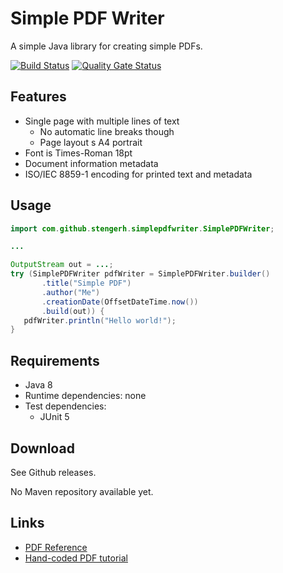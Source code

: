 # Simple PDF Writer

A simple Java library for creating simple PDFs.

[![Build Status](https://travis-ci.org/stengerh/simple-pdf.svg?branch=master)](https://travis-ci.org/stengerh/simple-pdf) [![Quality Gate Status](https://sonarcloud.io/api/project_badges/measure?project=com.github.stengerh.simplepdf%3Asimple-pdf&metric=alert_status)](https://sonarcloud.io/dashboard/index/com.github.stengerh.simplepdf:simple-pdf)

## Features

* Single page with multiple lines of text
  * No automatic line breaks though
  * Page layout s A4 portrait
* Font is Times-Roman 18pt
* Document information metadata
* ISO/IEC 8859-1 encoding for printed text and metadata
 
 ## Usage
 
 ````.java
import com.github.stengerh.simplepdfwriter.SimplePDFWriter;

...

OutputStream out = ...;
try (SimplePDFWriter pdfWriter = SimplePDFWriter.builder()
        .title("Simple PDF")
        .author("Me")
        .creationDate(OffsetDateTime.now())
        .build(out)) {
    pdfWriter.println("Hello world!");
}
````
 
 ## Requirements
 
 * Java 8
 * Runtime dependencies: none
 * Test dependencies:
   * JUnit 5
 
 ## Download
 
 See Github releases.
 
 No Maven repository available yet.
 
 ## Links
 
 * [PDF Reference](https://www.adobe.com/devnet/pdf/pdf_reference.html)
 * [Hand-coded PDF tutorial](http://brendanzagaeski.appspot.com/0005.html)
 